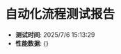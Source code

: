 <!-- { "env": "development", "metrics": {} } -->
# 自动化流程测试报告
- **测试时间**: 2025/7/6 15:13:29
- **性能数据**: {}
